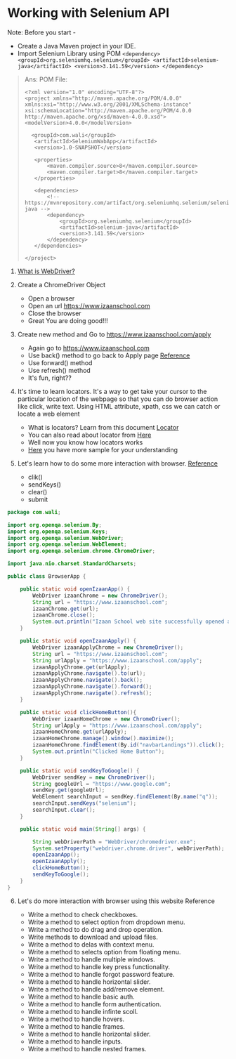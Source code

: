 # Working with Selenium API 
Note: Before you start -
* Create a Java Maven project in your IDE.
* Import Selenium Library using POM
`<dependency>
  <groupId>org.seleniumhq.selenium</groupId>
  <artifactId>selenium-java</artifactId>
  <version>3.141.59</version>
  </dependency>`

> Ans: POM File:
> 
> ```
> <?xml version="1.0" encoding="UTF-8"?>
> <project xmlns="http://maven.apache.org/POM/4.0.0"
> xmlns:xsi="http://www.w3.org/2001/XMLSchema-instance"
> xsi:schemaLocation="http://maven.apache.org/POM/4.0.0 http://maven.apache.org/xsd/maven-4.0.0.xsd">
> <modelVersion>4.0.0</modelVersion>
>
>   <groupId>com.wali</groupId>
>    <artifactId>SeleniumWabApp</artifactId>
>    <version>1.0-SNAPSHOT</version>
>
>    <properties>
>        <maven.compiler.source>8</maven.compiler.source>
>        <maven.compiler.target>8</maven.compiler.target>
>    </properties>
>
>    <dependencies>
>        <!-- https://mvnrepository.com/artifact/org.seleniumhq.selenium/selenium-java -->
>        <dependency>
>            <groupId>org.seleniumhq.selenium</groupId>
>            <artifactId>selenium-java</artifactId>
>            <version>3.141.59</version>
>        </dependency>
>    </dependencies>
>
> </project>
> ```
  
1. [What is WebDriver?](https://www.selenium.dev/documentation/webdriver/)
2. Create a ChromeDriver Object 
    * Open a browser
    * Open an url https://www.izaanschool.com
    * Close the browser
    * Great You are doing good!!!
3. Create new method and Go to https://www.izaanschool.com/apply
    * Again go to https://www.izaanschool.com
    * Use back() method to go back to Apply page [Reference](https://www.selenium.dev/documentation/webdriver/browser/navigation/)
    * Use forward() method
    * Use refresh() method
    * It's fun, right??
    
4. It's time to learn locators. It's a way to get take your cursor to the particular
   location of the webpage so that you can do browser action like click, write text.
   Using HTML attribute, xpath, css we can catch or locate a web element
    *  What is locators? Learn from this document [Locator](https://www.selenium.dev/documentation/webdriver/elements/locators/)
    * You can also read about locator from [Here](https://docs.google.com/document/d/1yRdHoJGOkfOQn5N_Gnywa-9963_Cydrq7jEjl0X7Crg/edit?usp=sharing)
    * Well now you know how locators works
    * [Here](https://www.selenium.dev/documentation/webdriver/elements/finders/) you have more sample for your understanding 
5. Let's learn how to do some more interaction with browser. [Reference](https://www.selenium.dev/documentation/webdriver/elements/interactions/) 
    * clik()
    * sendKeys()
    * clear()
    * submit

```java
package com.wali;

import org.openqa.selenium.By;
import org.openqa.selenium.Keys;
import org.openqa.selenium.WebDriver;
import org.openqa.selenium.WebElement;
import org.openqa.selenium.chrome.ChromeDriver;

import java.nio.charset.StandardCharsets;

public class BrowserApp {

    public static void openIzaanApp() {
        WebDriver izaanChrome = new ChromeDriver();
        String url = "https://www.izaanschool.com";
        izaanChrome.get(url);
        izaanChrome.close();
        System.out.println("Izaan School web site successfully opened and closed");
    }

    public static void openIzaanApply() {
        WebDriver izaanApplyChrome = new ChromeDriver();
        String url = "https://www.izaanschool.com";
        String urlApply = "https://www.izaanschool.com/apply";
        izaanApplyChrome.get(urlApply);
        izaanApplyChrome.navigate().to(url);
        izaanApplyChrome.navigate().back();
        izaanApplyChrome.navigate().forward();
        izaanApplyChrome.navigate().refresh();
    }

    public static void clickHomeButton(){
        WebDriver izaanHomeChrome = new ChromeDriver();
        String urlApply = "https://www.izaanschool.com/apply";
        izaanHomeChrome.get(urlApply);
        izaanHomeChrome.manage().window().maximize();
        izaanHomeChrome.findElement(By.id("navbarLandings")).click();
        System.out.println("Clicked Home Button");
    }

    public static void sendKeyToGoogle() {
        WebDriver sendKey = new ChromeDriver();
        String googleUrl = "https://www.google.com";
        sendKey.get(googleUrl);
        WebElement searchInput = sendKey.findElement(By.name("q"));
        searchInput.sendKeys("selenium");
        searchInput.clear();
    }

    public static void main(String[] args) {

        String webDriverPath = "WebDriver/chromedriver.exe";
        System.setProperty("webdriver.chrome.driver", webDriverPath);
        openIzaanApp();
        openIzaanApply();
        clickHomeButton();
        sendKeyToGoogle();
    }
}
```

6. Let's do more interaction with browser using this website Reference

   * Write a method to check checkboxes.
   * Write a method to select option from dropdown menu.
   * Write a method to do drag and drop operation.
   * Write methods to download and upload files.
   * Write a method to delas with context menu.
   * Write a method to selects option from floating menu.
   * Write a method to handle multiple windows.
   * Write a method to handle key press functionality.
   * Write a method to handle forgot password feature.
   * Write a method to handle horizontal slider.
   * Write a method to handle add/remove element.
   * Write a method to handle basic auth.
   * Write a method to handle form authentication.
   * Write a method to handle infinte scoll.
   * Write a method to handle hovers.
   * Write a method to handle frames.
   * Write a method to handle horizontal slider.
   * Write a method to handle inputs.
   * Write a method to handle nested frames.